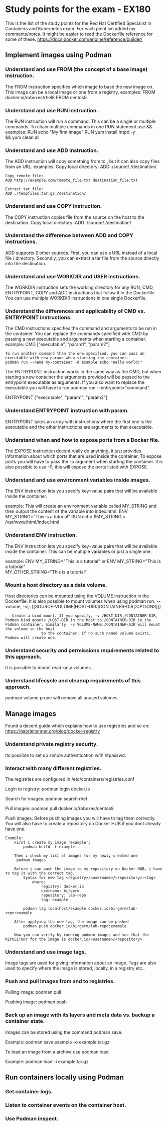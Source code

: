 # Study points for the exam - EX180
This is the list of the study points for the Red Hat Certified Specialist in Containers and Kubernetes exam.
For each point ive added my comments/notes. It might be easier to read the Dockerfile reference for some of these. https://docs.docker.com/engine/reference/builder/


## Implement images using Podman
### Understand and use FROM (the concept of a base image) instruction.
The FROM instruction specifies which image to base the new image on.
This image can be a local image or one from a registry.
examples:
	FROM docker.io/roboxes/rhel8
	FROM centos8


### Understand and use RUN instruction.
The RUN instruction will run a command. This can be a single or multiple commands. To chain multiple commands in one RUN statement use &&. 
examples:
	RUN  echo "My first image"
	RUN yum install httpd -y \
	&& yum clean all


### Understand and use ADD instruction.
The ADD instruction will copy something from <src> to <dest>, but it can also copy files from an URL.
examples:
  Copy local directory: 
  ADD ./source/ /destination/

	Copy remote file:
	ADD http://example.com/remote_file.txt destination_file.txt

	Extract tar file:
	ADD ./tempfiles.tar.gz /destination/


### Understand and use COPY instruction.
The COPY instruction copies file from the source on the host to the destination.
Copy local directory:
  ADD ./source/ /destination/


### Understand the difference between ADD and COPY instructions.
ADD supports 2 other sources. First, you can use a URL instead of a local file / directory. Secondly, you can extract a tar file from the source directly into the destination.


### Understand and use WORKDIR and USER instructions.
The WORKDIR instruction sets the working directory for any RUN, CMD, ENTRYPOINT, COPY and ADD instructions that follow it in the Dockerfile.
You can use multiple WORKDIR instructions in one single Dockerfile.


### Understand the differences and applicability of CMD vs. ENTRYPOINT instructions.
The CMD instructions specifies the command and arguments to be run in the container. You can replace the commands specified with CMD by passing a new executable and arguments when starting a container.
example:
	CMD ["executable", "param1", "param2"]
	
	To run another command than the one specified, you can pass an executable with new params when starting the container.
	podman run --name my-container -d example echo "Hello world!"

The ENTRYPOINT instruction works in the same way as the CMD, but when starting a new container the arguments provided will be passed to the entrypoint executable as arguments.
If you also want to replace the executable you will have to run podman run --entrypoint="command".

ENTRYPOINT ["executable", "param1", "param2"]


### Understand ENTRYPOINT instruction with param.
ENTRYPOINT takes an array with instructions where the first one is the executable and the other instructions are arguments to that executable.


### Understand when and how to expose ports from a Docker file.
The EXPOSE instruction doesnt really do anything, it just provides information about which ports that are used inside the container.
To expose ports you will have to pass the -p argument when starting the container. It is also possible to use -P, this will expose the ports listed with EXPOSE.


### Understand and use environment variables inside images.
The ENV instruction lets you specify key=value pairs that will be available inside the container.

example:
	This will create an environment variable called MY_STRING and then output the content of the variable into index.html.
	ENV MY_STRING="This is a tutorial"
	RUN echo $MY_STRING > /var/www/html/index.html


### Understand ENV instruction.
The ENV instruction lets you specify key=value pairs that will be available inside the container.
This can be multiple variables or just a single one.

example:
	ENV MY_STRING="This is a tutorial"
	or
	ENV MY_STRING="This is a tutorial" \
	MY_OTHER_STRING="This is a tutorial"


### Mount a host directory as a data volume.
Host directories can be mounted using the VOLUME instruction in the Dockerfile. It is also possible to mount volumes when using podman run.
--volume, -v[=[[SOURCE-VOLUME|HOST-DIR:]CONTAINER-DIR[:OPTIONS]]]

       Create a bind mount. If you specify, -v /HOST-DIR:/CONTAINER-DIR, Podman bind mounts /HOST-DIR in the host to /CONTAINER-DIR in the Podman container. Similarly, -v VOLUME-NAME:/CONTAINER-DIR will mount the volume in the host
			        to the container. If no such named volume exists, Podman will create one.


### Understand security and permissions requirements related to this approach.
It is possible to mount read-only volumes.


### Understand lifecycle and cleanup requirements of this approach.
podman volume prune will remove all unused volumes


## Manage images
Found a decent guide which explains how to use registries and so on: https://gabrieltanner.org/blog/docker-registry


### Understand private registry security.
Its possible to set up simple authentication with htpasswd. 


### Interact with many different registries.
The registries are configured in /etc/containers/registries.conf

Login to registry:
	podman login docker.io

Search for images:
	podman search rhel

Pull images:
	podman pull docker.io/roboxes/centos8

Push images:
	Before pushing images you will have to tag them correctly. You will also have to create a repository on Docker HUB if you dont already have one.
	
	Example:
		First i create my image 'example':
			podman build -t example .

		Then i check my list of images for my newly created one
		 podman images

		Before i can push the image to my repository on Docker HUB, i have to tag it with the correct tag.
			Syntax for new tag <registry>/<username>/<repository>:<tag>
				where:
					registry: docker.io
					username: birgerm
					repository: lab-repo
					tag: example

			podman tag localhost/example docker.io/birgerm/lab-repo:example

		After applying the new tag, the image can be pushed
			podman push docker.io/birgerm/lab-repo:example

		Now you can verify by running podman images and see that the REPOSITORY for the image is docker.io/<username>/<repository>


### Understand and use image tags.
Image tags are used for giving information about an image. Tags are also used to specify where the image is stored, locally, in a registry etc..


### Push and pull images from and to registries.
Pulling image:
	podman pull <image>

Pushing image:
	podman push <image>


### Back up an image with its layers and meta data vs. backup a container state.
Images can be stored using the command podman save.

Example:
	podman save example -o example.tar.gz

To load an image from a archive use podman load

Example:
	podman load -i example.tar.gz



## Run containers locally using Podman
### Get container logs.

### Listen to container events on the container host.

### Use Podman inspect.


